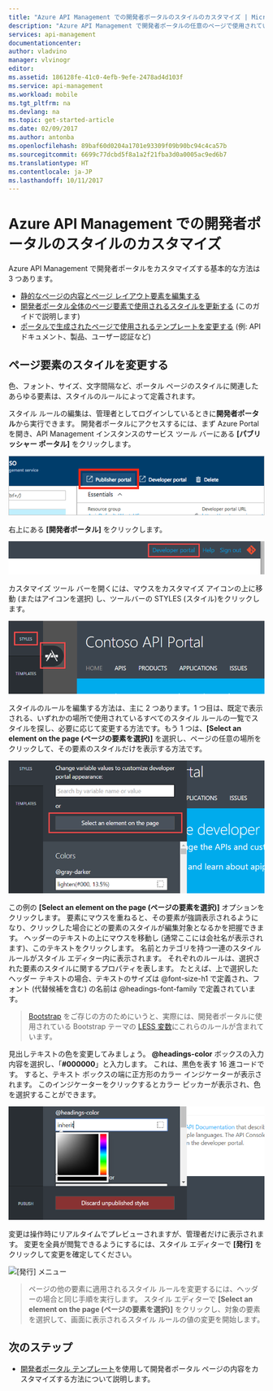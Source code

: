 ```yaml
---
title: "Azure API Management での開発者ポータルのスタイルのカスタマイズ | Microsoft Docs"
description: "Azure API Management で開発者ポータルの任意のページで使用されているスタイルを変更する方法について説明します。"
services: api-management
documentationcenter: 
author: vladvino
manager: vlvinogr
editor: 
ms.assetid: 186128fe-41c0-4efb-9efe-2478ad4d103f
ms.service: api-management
ms.workload: mobile
ms.tgt_pltfrm: na
ms.devlang: na
ms.topic: get-started-article
ms.date: 02/09/2017
ms.author: antonba
ms.openlocfilehash: 89baf60d0204a1701e93309f09b90bc94c4ca57b
ms.sourcegitcommit: 6699c77dcbd5f8a1a2f21fba3d0a0005ac9ed6b7
ms.translationtype: HT
ms.contentlocale: ja-JP
ms.lasthandoff: 10/11/2017
---
```

# <a name="customize-the-styling-of-the-developer-portal-in-azure-api-management"></a>Azure API Management での開発者ポータルのスタイルのカスタマイズ
Azure API Management で開発者ポータルをカスタマイズする基本的な方法は 3 つあります。

* [静的なページの内容とページ レイアウト要素を編集する][modify-content-layout]
* [開発者ポータル全体のページ要素で使用されるスタイルを更新する][customize-styles] (このガイドで説明します)
* [ポータルで生成されたページで使用されるテンプレートを変更する][portal-templates] (例: API ドキュメント、製品、ユーザー認証など)

## <a name="change-headers-styling"> </a>ページ要素のスタイルを変更する

色、フォント、サイズ、文字間隔など、ポータル ページのスタイルに関連したあらゆる要素は、スタイルのルールによって定義されます。 

スタイル ルールの編集は、管理者としてログインしているときに**開発者ポータル**から実行できます。 開発者ポータルにアクセスするには、まず Azure Portal を開き、API Management インスタンスのサービス ツール バーにある **[パブリッシャー ポータル]** をクリックします。

![パブリッシャー ポータル][api-management-management-console]

右上にある **[開発者ポータル]** をクリックします。 

![パブリッシャー ポータルにある開発者ポータル リンク][api-management-pp-dp-link]

カスタマイズ ツール バーを開くには、マウスをカスタマイズ アイコンの上に移動 (またはアイコンを選択) し、ツールバーの STYLES (スタイル)をクリックします。

![カスタマイズ ツール バー ボタン][api-management-customization-toolbar-button]

スタイルのルールを編集する方法は、主に 2 つあります。1 つ目は、既定で表示される、いずれかの場所で使用されているすべてのスタイル ルールの一覧でスタイルを探し、必要に応じて変更する方法です。もう 1 つは、**[Select an element on the page (ページの要素を選択)]** を選択し、ページの任意の場所をクリックして、その要素のスタイルだけを表示する方法です。

![Customization toolbar][api-management-customization-toolbar]

この例の **[Select an element on the page (ページの要素を選択)]** オプションをクリックします。  要素にマウスを重ねると、その要素が強調表示されるようになり、クリックした場合にどの要素のスタイルが編集対象となるかを把握できます。 ヘッダーのテキストの上にマウスを移動し (通常ここには会社名が表示されます)、このテキストをクリックします。 名前とカテゴリを持つ一連のスタイル ルールがスタイル エディター内に表示されます。 それぞれのルールは、選択された要素のスタイルに関するプロパティを表します。 たとえば、上で選択したヘッダー テキストの場合、テキストのサイズは @font-size-h1 で定義され、フォント (代替候補を含む) の名前は @headings-font-family で定義されています。

> [Bootstrap][bootstrap] をご存じの方のためにいうと、実際には、開発者ポータルに使用されている Bootstrap テーマの [LESS 変数][LESS variables]にこれらのルールが含まれています。
> 
> 

見出しテキストの色を変更してみましょう。 **@headings-color** ボックスの入力内容を選択し、「**#000000**」と入力します。 これは、黒色を表す 16 進コードです。 すると、テキスト ボックスの端に正方形のカラー インジケーターが表示されます。 このインジケーターをクリックするとカラー ピッカーが表示され、色を選択することができます。

![Color picker][api-management-customization-toolbar-color-picker]

変更は操作時にリアルタイムでプレビューされますが、管理者だけに表示されます。 変更を全員が閲覧できるようにするには、スタイル エディターで **[発行]** をクリックして変更を確定してください。

![[発行] メニュー][api-management-customization-toolbar-publish-form]

> ページの他の要素に適用されるスタイル ルールを変更するには、ヘッダーの場合と同じ手順を実行します。 スタイル エディターで **[Select an element on the page (ページの要素を選択)]** をクリックし、対象の要素を選択して、画面に表示されるスタイル ルールの値の変更を開始します。
> 
> 


## <a name="next-steps"> </a>次のステップ
* [開発者ポータル テンプレート](api-management-developer-portal-templates.md)を使用して開発者ポータル ページの内容をカスタマイズする方法について説明します。

[Change the styling of the headers]: #change-headers-styling
[Next steps]: #next-steps

[Azure Classic Portal]: https://manage.windowsazure.com/

[api-management-management-console]: ./media/api-management-customize-styles/api-management-management-console.png
[api-management-pp-dp-link]: ./media/api-management-customize-styles/api-management-pp-dp-link.png
[api-management-customization-toolbar-button]: ./media/api-management-customize-styles/api-management-customization-toolbar-button.png
[api-management-customization-toolbar]: ./media/api-management-customize-styles/api-management-customization-toolbar.png
[api-management-customization-toolbar-color-picker]: ./media/api-management-customize-styles/api-management-customization-toolbar-color-picker.png
[api-management-customization-toolbar-publish-form]: ./media/api-management-customize-styles/api-management-customization-toolbar-publish-form.png

[modify-content-layout]: api-management-modify-content-layout.md
[customize-styles]: api-management-customize-styles.md
[portal-templates]: api-management-developer-portal-templates.md

[bootstrap]: http://getbootstrap.com/
[LESS variables]: http://getbootstrap.com/css/
